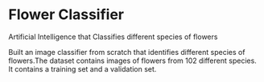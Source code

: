 # Flower Classifier
Artificial Intelligence that Classifies different species of flowers

Built an image classifier from scratch that identifies different species of flowers.The dataset contains images of flowers from 102 different species. It contains a training set and a validation set.
